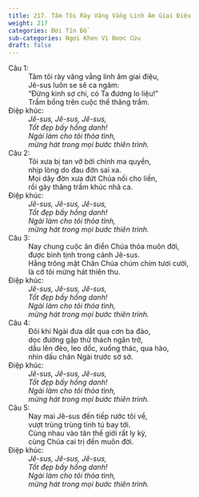 ```yaml
---
title: 217. Tâm Tôi Rày Văng Vẳng Linh Âm Giai Điệu
weight: 217
categories: Đời Tín Đồ
sub-categories: Ngợi Khen Vì Được Cứu
draft: false
---
```

<dl><dt>Câu 1:</dt><dd data-verse="1">Tâm tôi rày văng vẳng linh âm giai điệu, <br/>Jê-sus luôn se sẽ ca ngâm: <br/>“Đừng kinh sợ chi, có Ta đương lo liệu!” <br/>Trầm bổng trên cuộc thế thăng trầm. </dd><dt>Điệp khúc:</dt><dd data-chorus="1"><em>Jê-sus, Jê-sus, Jê-sus, <br/>Tốt đẹp bấy hồng danh! <br/>Ngài làm cho tôi thỏa tình, <br/>mừng hát trong mọi bước thiên trình. </em></dd><dt>Câu 2:</dt><dd data-verse="2">Tôi xưa bị tan vỡ bởi chính ma quyền, <br/>nhịp lòng do đau đớn sai xa. <br/>Mọi dây đờn xưa đứt Chúa nối cho liền, <br/>rồi gãy thăng trầm khúc nhã ca. </dd><dt>Điệp khúc:</dt><dd data-chorus="1"><em>Jê-sus, Jê-sus, Jê-sus, <br/>Tốt đẹp bấy hồng danh! <br/>Ngài làm cho tôi thỏa tình, <br/>mừng hát trong mọi bước thiên trình. </em></dd><dt>Câu 3:</dt><dd data-verse="3">Nay chung cuộc ân điển Chúa thỏa muôn đời, <br/>được bình tịnh trong cánh Jê-sus. <br/>Hằng trông mặt Chân Chúa chúm chím tươi cười, <br/>là cớ tôi mừng hát thiên thu. </dd><dt>Điệp khúc:</dt><dd data-chorus="1"><em>Jê-sus, Jê-sus, Jê-sus, <br/>Tốt đẹp bấy hồng danh! <br/>Ngài làm cho tôi thỏa tình, <br/>mừng hát trong mọi bước thiên trình. </em></dd><dt>Câu 4:</dt><dd data-verse="4">Đôi khi Ngài đưa dắt qua cơn ba đào, <br/>dọc đường gặp thử thách ngăn trở, <br/>dầu lên đèo, leo dốc, xuống thác, qua hào, <br/>nhìn dấu chân Ngài trước sờ sờ. </dd><dt>Điệp khúc:</dt><dd data-chorus="1"><em>Jê-sus, Jê-sus, Jê-sus, <br/>Tốt đẹp bấy hồng danh! <br/>Ngài làm cho tôi thỏa tình, <br/>mừng hát trong mọi bước thiên trình. </em></dd><dt>Câu 5:</dt><dd data-verse="5">Nay mai Jê-sus đến tiếp rước tôi về, <br/>vượt trùng trùng tinh tú bay tới. <br/>Cùng nhau vào tân thế giới rất ly kỳ, <br/>cùng Chúa cai trị đến muôn đời. </dd><dt>Điệp khúc:</dt><dd data-chorus="1"><em>Jê-sus, Jê-sus, Jê-sus, <br/>Tốt đẹp bấy hồng danh! <br/>Ngài làm cho tôi thỏa tình, <br/>mừng hát trong mọi bước thiên trình. </em></dd></dl>